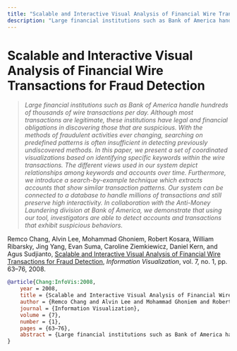 ```yaml
---
title: "Scalable and Interactive Visual Analysis of Financial Wire Transactions for Fraud Detection"
description: "Large financial institutions such as Bank of America handle hundreds of thousands of wire transactions per day. Although most transactions are legitimate, these institutions have legal and financial obligations in discovering those that are suspicious. With the methods of fraudulent activities ever changing, searching on predefined patterns is often insufficient in detecting previously undiscovered methods. In this paper, we present a set of coordinated visualizations based on identifying specific keywords within the wire transactions. The different views used in our system depict relationships among keywords and accounts over time. Furthermore, we introduce a search-by-example technique which extracts accounts that show similar transaction patterns. Our system can be connected to a database to handle millions of transactions and still preserve high interactivity. In collaboration with the Anti-Money Laundering division at Bank of America, we demonstrate that using our tool, investigators are able to detect accounts and transactions that exhibit suspicious behaviors."
---
```


# Scalable and Interactive Visual Analysis of Financial Wire Transactions for Fraud Detection

> _Large financial institutions such as Bank of America handle hundreds of thousands of wire transactions per day. Although most transactions are legitimate, these institutions have legal and financial obligations in discovering those that are suspicious. With the methods of fraudulent activities ever changing, searching on predefined patterns is often insufficient in detecting previously undiscovered methods. In this paper, we present a set of coordinated visualizations based on identifying specific keywords within the wire transactions. The different views used in our system depict relationships among keywords and accounts over time. Furthermore, we introduce a search-by-example technique which extracts accounts that show similar transaction patterns. Our system can be connected to a database to handle millions of transactions and still preserve high interactivity. In collaboration with the Anti-Money Laundering division at Bank of America, we demonstrate that using our tool, investigators are able to detect accounts and transactions that exhibit suspicious behaviors._

Remco Chang, Alvin Lee, Mohammad Ghoniem, Robert Kosara, William Ribarsky, Jing Yang, Evan Suma, Caroline Ziemkiewicz, Daniel Kern, and Agus Sudjianto, <a href="https://media.eagereyes.org/papers/2008/Chang-InfoVis-2008.pdf" target="_blank">Scalable and Interactive Visual Analysis of Financial Wire Transactions for Fraud Detection</a>, _Information Visualization_, vol. 7, no. 1, pp. 63–76, 2008.


```bibtex
@article{Chang:InfoVis:2008,
	year = 2008,
	title = {Scalable and Interactive Visual Analysis of Financial Wire Transactions for Fraud Detection},
	author = {Remco Chang and Alvin Lee and Mohammad Ghoniem and Robert Kosara and William Ribarsky and Jing Yang and Evan Suma and Caroline Ziemkiewicz and Daniel Kern and Agus Sudjianto},
	journal = {Information Visualization},
	volume = {7},
	number = {1},
	pages = {63–76},
	abstract = {Large financial institutions such as Bank of America handle hundreds of thousands of wire transactions per day. Although most transactions are legitimate, these institutions have legal and financial obligations in discovering those that are suspicious. With the methods of fraudulent activities ever changing, searching on predefined patterns is often insufficient in detecting previously undiscovered methods. In this paper, we present a set of coordinated visualizations based on identifying specific keywords within the wire transactions. The different views used in our system depict relationships among keywords and accounts over time. Furthermore, we introduce a search-by-example technique which extracts accounts that show similar transaction patterns. Our system can be connected to a database to handle millions of transactions and still preserve high interactivity. In collaboration with the Anti-Money Laundering division at Bank of America, we demonstrate that using our tool, investigators are able to detect accounts and transactions that exhibit suspicious behaviors.},
}
```

